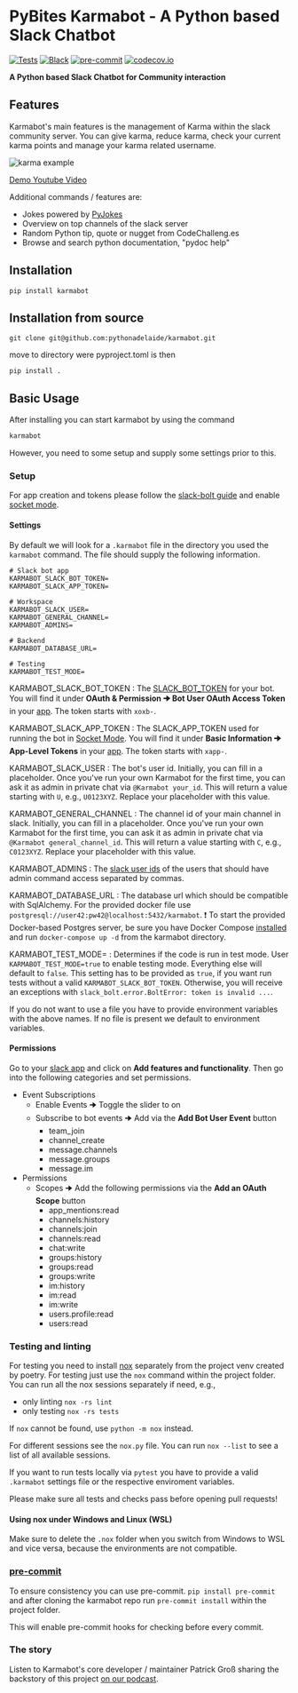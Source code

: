 # PyBites Karmabot - A Python based Slack Chatbot

[![Tests](https://github.com/PyBites-Open-Source/karmabot/workflows/Tests/badge.svg)](https://github.com/PyBites-Open-Source/karmabot/actions?workflow=Tests) [![Black](https://img.shields.io/badge/code%20style-black-000000.svg)](https://github.com/psf/black) [![pre-commit](https://img.shields.io/badge/pre--commit-enabled-brightgreen?logo=pre-commit&logoColor=white)](https://github.com/pre-commit/pre-commit) [![codecov.io](https://codecov.io/github/PyBites-Open-Source/karmabot/coverage.svg?branch=master)](https://codecov.io/github/PyBites-Open-Source/karmabot?branch=master)

**A Python based Slack Chatbot for Community interaction**

## Features

Karmabot's main features is the management of Karma within the slack community server. You can give karma, reduce karma, check your current karma points and manage your karma related username.

![karma example](https://www.pogross.de/uploads/karmabot.png)

[Demo Youtube Video](https://www.youtube.com/watch?v=Yx9qYl6lmzM&t=2s)

Additional commands / features are:

- Jokes powered by [PyJokes](https://github.com/pyjokes/pyjokes)
- Overview on top channels of the slack server
- Random Python tip, quote or nugget from CodeChalleng.es
- Browse and search python documentation, "pydoc help"

## Installation

`pip install karmabot`

## Installation from source

`git clone git@github.com:pythonadelaide/karmabot.git`

move to directory were pyproject.toml is then

`pip install .`

## Basic Usage

After installing you can start karmabot by using the command

```bash
karmabot
```

However, you need to some setup and supply some settings prior to this.

### Setup

For app creation and tokens please follow the [slack-bolt guide](https://slack.dev/bolt-python/tutorial/getting-started) and enable [socket mode](https://slack.dev/bolt-python/concepts#socket-mode).

#### Settings

By default we will look for a `.karmabot` file in the directory you used the `karmabot` command. The file should supply the following information.

```env
# Slack bot app
KARMABOT_SLACK_BOT_TOKEN=
KARMABOT_SLACK_APP_TOKEN=

# Workspace
KARMABOT_SLACK_USER=
KARMABOT_GENERAL_CHANNEL=
KARMABOT_ADMINS=

# Backend
KARMABOT_DATABASE_URL=

# Testing
KARMABOT_TEST_MODE=
```

KARMABOT_SLACK_BOT_TOKEN
: The [SLACK_BOT_TOKEN](https://slack.dev/bolt-python/tutorial/getting-started) for your bot. You will find it under **OAuth & Permission 🠊 Bot User OAuth Access Token** in your [app](https://api.slack.com/apps/). The token starts with `xoxb-`.

KARMABOT_SLACK_APP_TOKEN
: The SLACK_APP_TOKEN used for running the bot in [Socket Mode](https://slack.dev/bolt-python/concepts#socket-mode). You will find it under **Basic Information 🠊 App-Level Tokens** in your [app](https://api.slack.com/apps/).
The token starts with `xapp-`.

KARMABOT_SLACK_USER
: The bot's user id. Initially, you can fill in a placeholder. Once you've run your own Karmabot for the first time, you can ask it as admin in private chat via `@Karmabot your_id`. This will return a value starting with `U`, e.g., `U0123XYZ`. Replace your placeholder with this value.

KARMABOT_GENERAL_CHANNEL
: The channel id of your main channel in slack. Initially, you can fill in a placeholder. Once you've run your own Karmabot for the first time, you can ask it as admin in private chat via `@Karmabot general_channel_id`. This will return a value starting with `C`, e.g., `C0123XYZ`. Replace your placeholder with this value.

KARMABOT_ADMINS
: The [slack user ids](https://api.slack.com/methods/users.identity) of the users that should have admin command access separated by commas.

KARMABOT_DATABASE_URL
: The database url which should be compatible with SqlAlchemy. For the provided docker file use `postgresql://user42:pw42@localhost:5432/karmabot`.
:heavy_exclamation_mark: To start the provided Docker-based Postgres server, be sure you have Docker Compose [installed](https://docs.docker.com/compose/install/) and run `docker-compose up -d` from the karmabot directory.

KARMABOT_TEST_MODE=
: Determines if the code is run in test mode. User `KARMABOT_TEST_MODE=true` to enable testing mode. Everything else will default to `false`. This setting has to be provided as `true`, if you want run tests without a valid `KARMABOT_SLACK_BOT_TOKEN`. Otherwise, you will receive an exceptions with `slack_bolt.error.BoltError: token is invalid ...`.

If you do not want to use a file you have to provide environment variables with the above names. If no file is present we default to environment variables.

#### Permissions

Go to your [slack app](https://api.slack.com/apps/) and click on **Add features and functionality**. Then go into the following categories and set permissions.

- Event Subscriptions
  - Enable Events 🠊 Toggle the slider to on
  - Subscribe to bot events 🠊 Add via the **Add Bot User Event** button
    - team_join
    - channel_create
    - message.channels
    - message.groups
    - message.im
- Permissions
  - Scopes 🠊 Add the following permissions via the **Add an OAuth Scope** button
    - app_mentions:read
    - channels:history
    - channels:join
    - channels:read
    - chat:write
    - groups:history
    - groups:read
    - groups:write
    - im:history
    - im:read
    - im:write
    - users.profile:read
    - users:read

### Testing and linting

For testing you need to install [nox](https://nox.thea.codes/en/stable/) separately from the project venv created by poetry. For testing just use the `nox` command within the project folder. You can run all the nox sessions separately if need, e.g.,

- only linting `nox -rs lint`
- only testing `nox -rs tests`

If `nox` cannot be found, use `python -m nox` instead.

For different sessions see the `nox.py` file. You can run `nox --list` to see a list of all available sessions.

If you want to run tests locally via `pytest` you have to provide a valid `.karmabot` settings file or the respective enviroment variables.

Please make sure all tests and checks pass before opening pull requests!

#### Using nox under Windows and Linux (WSL)

Make sure to delete the `.nox` folder when you switch from Windows to WSL and vice versa, because the environments are not compatible.

### [pre-commit](https://pre-commit.com/)

To ensure consistency you can use pre-commit. `pip install pre-commit` and after cloning the karmabot repo run `pre-commit install` within the project folder.

This will enable pre-commit hooks for checking before every commit.

### The story

Listen to Karmabot's core developer / maintainer Patrick Groß sharing the backstory of this project [on our podcast](https://www.pybitespodcast.com/1501156/8317703-022-the-karmabot-story-and-contributing-to-open-source).
